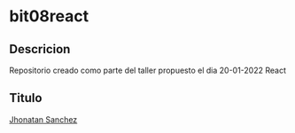 # bit08react
## Descricion
Repositorio creado como parte del taller propuesto el dia 20-01-2022 React
## Titulo
[Jhonatan Sanchez](https://api.whatsapp.com/send?phone=573043863127)
